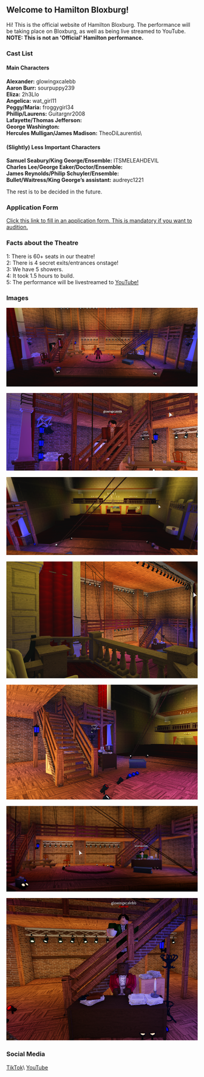 ## Welcome to Hamilton Bloxburg!

Hi! This is the official website of Hamilton Bloxburg. The performance will be taking place on Bloxburg, as well as being live streamed to YouTube.
**NOTE: This is not an 'Official' Hamilton performance.**

### Cast List

#### Main Characters
**Alexander:** glowingxcalebb\
**Aaron Burr:** sourpuppy239\
**Eliza:** 2h3Llo\
**Angelica:** wat_girl11\
**Peggy/Maria:** froggygirl34\
**Phillip/Laurens:** Guitargnr2008\
**Lafayette/Thomas Jefferson:** \
**George Washington:** \
**Hercules Mulligan/James Madison:** TheoDiLaurentis\

#### (Slightly) Less Important Characters
**Samuel Seabury/King George/Ensemble:** ITSMELEAHDEVIL\
**Charles Lee/George Eaker/Doctor/Ensemble:** \
**James Reynolds/Philip Schuyler/Ensemble:** \
**Bullet/Waitress/King George’s assistant:** audreyc1221

The rest is to be decided in the future.

### Application Form

[Click this link to fill in an application form. This is mandatory if you want to audition.](https://forms.gle/8xFxYXRwPMDK3LNe8)

### Facts about the Theatre

1: There is 60+ seats in our theatre!\
2: There is 4 secret exits/entrances onstage!\
3: We have 5 showers.\
4: It took 1.5 hours to build.\
5: The performance will be livestreamed to [YouTube!](https://www.youtube.com/channel/UC3eUPRxoitR-0gyo7QQjyPw)

### Images

![Image 1](/Images/1.png)

![Image 2](/Images/2.png)

![Image 3](/Images/3.png)

![Image 4](/Images/4.png)

![Image 5](/Images/5.png)

![Image 6](/Images/6.png)

![Image 7](/Images/7.png)

### Social Media

[TikTok](https://www.tiktok.com/@hamilton.bloxburg.show?)\
[YouTube](https://www.youtube.com/channel/UC3eUPRxoitR-0gyo7QQjyPw)
